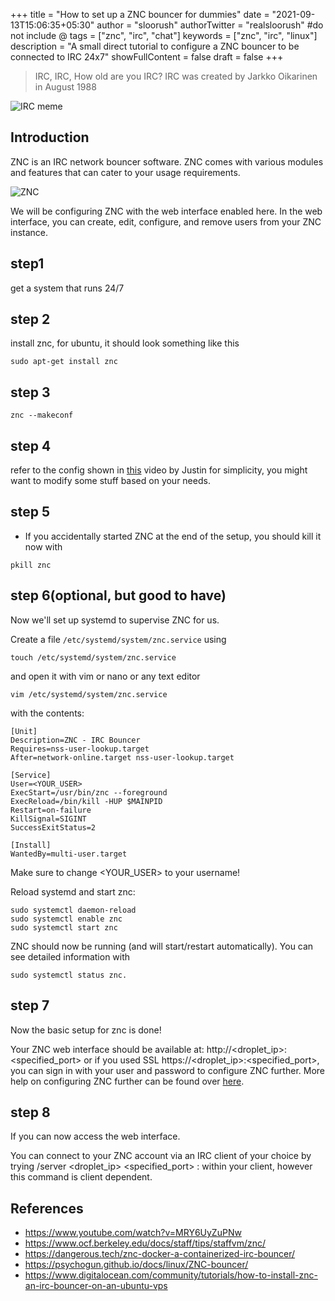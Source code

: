 +++
title = "How to set up a ZNC bouncer for dummies"
date = "2021-09-13T15:06:35+05:30"
author = "sloorush"
authorTwitter = "realsloorush" #do not include @
tags = ["znc", "irc", "chat"]
keywords = ["znc", "irc", "linux"]
description = "A small direct tutorial to configure a ZNC bouncer to be connected to IRC 24x7"
showFullContent = false
draft = false
+++

> IRC, IRC, How old are you IRC? IRC was created by Jarkko Oikarinen in August 1988

![IRC meme](../../img/znc.jpg)

## Introduction

ZNC is an IRC network bouncer software. ZNC comes with various modules and features that can cater to your usage requirements.

![ZNC](https://nixfaq.org/wp-content/uploads/2020/08/word-image-5.png)

We will be configuring ZNC with the web interface enabled here. In the web interface, you can create, edit, configure, and remove users from your ZNC instance.

## step1

get a system that runs 24/7

## step 2

install znc, for ubuntu, it should look something like this

```shell=
sudo apt-get install znc
```

## step 3

```shell=
znc --makeconf
```

## step 4

refer to the config shown in [this](https://www.youtube.com/watch?v=MRY6UyZuPNw) video by Justin for simplicity, you might want to modify some stuff based on your needs.

## step 5

- If you accidentally started ZNC at the end of the setup, you should kill it now with

```shell=
pkill znc
```

## step 6(optional, but good to have)

Now we'll set up systemd to supervise ZNC for us.

Create a file `/etc/systemd/system/znc.service` using

```shell=
touch /etc/systemd/system/znc.service
```

and open it with vim or nano or any text editor

```shell=
vim /etc/systemd/system/znc.service
```

with the contents:

```
[Unit]
Description=ZNC - IRC Bouncer
Requires=nss-user-lookup.target
After=network-online.target nss-user-lookup.target

[Service]
User=<YOUR_USER>
ExecStart=/usr/bin/znc --foreground
ExecReload=/bin/kill -HUP $MAINPID
Restart=on-failure
KillSignal=SIGINT
SuccessExitStatus=2

[Install]
WantedBy=multi-user.target
```

Make sure to change <YOUR_USER> to your username!

Reload systemd and start znc:

```shell=
sudo systemctl daemon-reload
sudo systemctl enable znc
sudo systemctl start znc
```

ZNC should now be running (and will start/restart automatically). You can see detailed information with

```shell=
sudo systemctl status znc.
```

## step 7

Now the basic setup for znc is done!

Your ZNC web interface should be available at: http://<droplet_ip>:<specified_port> or if you used SSL https://<droplet_ip>:<specified_port>, you can sign in with your user and password to configure ZNC further. More help on configuring ZNC further can be found over [here](https://wiki.znc.in/ZNC).

## step 8

If you can now access the web interface.

You can connect to your ZNC account via an IRC client of your choice by trying /server <droplet_ip> <specified_port> <user>:<pass> within your client, however this command is client dependent.

## References

- https://www.youtube.com/watch?v=MRY6UyZuPNw
- https://www.ocf.berkeley.edu/docs/staff/tips/staffvm/znc/
- https://dangerous.tech/znc-docker-a-containerized-irc-bouncer/
- https://psychogun.github.io/docs/linux/ZNC-bouncer/
- https://www.digitalocean.com/community/tutorials/how-to-install-znc-an-irc-bouncer-on-an-ubuntu-vps
